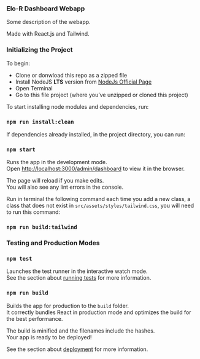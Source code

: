 ### Elo-R Dashboard Webapp 

Some description of the webapp.

Made with React.js and Tailwind.

### Initializing the Project

To begin:
- Clone or donwload this repo as a zipped file
- Install NodeJS **LTS** version from <a href="https://nodejs.org/en/?ref=creativetim">NodeJs Official Page</a>
- Open Terminal
- Go to this file project (where you’ve unzipped or cloned this project)

To start installing node modules and dependencies, run:

### `npm run install:clean`

If dependencies already installed, in the project directory, you can run:

### `npm start`

Runs the app in the development mode.\
Open [http://localhost:3000/admin/dashboard](http://localhost:3000/admin/dashboard) to view it in the browser.

The page will reload if you make edits.\
You will also see any lint errors in the console.

Run in terminal the following command each time you add a new class, a class that does not exist in `src/assets/styles/tailwind.css`, you will need to run this command:

### `npm run build:tailwind`



### Testing and Production Modes

### `npm test`

Launches the test runner in the interactive watch mode.\
See the section about [running tests](https://facebook.github.io/create-react-app/docs/running-tests) for more information.

### `npm run build`

Builds the app for production to the `build` folder.\
It correctly bundles React in production mode and optimizes the build for the best performance.

The build is minified and the filenames include the hashes.\
Your app is ready to be deployed!

See the section about [deployment](https://facebook.github.io/create-react-app/docs/deployment) for more information.